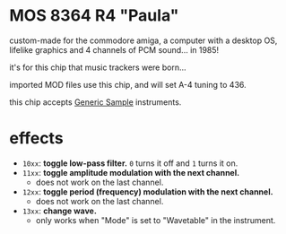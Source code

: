 # MOS 8364 R4 "Paula"

custom-made for the commodore amiga, a computer with a desktop OS, lifelike graphics and 4 channels of PCM sound... in 1985!

it's for this chip that music trackers were born...

imported MOD files use this chip, and will set A-4 tuning to 436.

this chip accepts [Generic Sample](../4-instrument/sample.md) instruments.


# effects

- `10xx`: **toggle low-pass filter.** `0` turns it off and `1` turns it on.
- `11xx`: **toggle amplitude modulation with the next channel.**
  - does not work on the last channel.
- `12xx`: **toggle period (frequency) modulation with the next channel.**
  - does not work on the last channel.
- `13xx`: **change wave.**
  - only works when "Mode" is set to "Wavetable" in the instrument.
